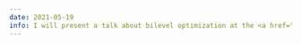 ```yaml
---
date: 2021-05-19
info: I will present a talk about bilevel optimization at the <a href="https://lagrange.oca.eu/fr/actu-lagrange" target="_blank">Laboratoire Lagrange</a>
---
```


